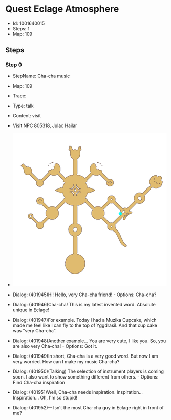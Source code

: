 # Quest Eclage Atmosphere

- Id: 1001640015
- Steps: 1
- Map: 109

## Steps

### Step 0
- StepName:  Cha-cha music
- Map:  109
- Trace:  
- Type:  talk
- Content:  visit
- Visit NPC 805318, Julac Hailar

- ![images/1001640015_0.png](images/1001640015_0.png)
- Dialog: (401945)Hi! Hello, very Cha-cha friend! - Options: Cha-cha?
- Dialog: (401946)Cha-cha! This is my latest invented word. Absolute unique in Eclage!
- Dialog: (401947)For example. Today I had a Muzika Cupcake, which made me feel like I can fly to the top of Yggdrasil. And that cup cake was "very Cha-cha".
- Dialog: (401948)Another example... You are very cute, I like you. So, you are also very Cha-cha! - Options: Got it.
- Dialog: (401949)In short, Cha-cha is a very good word. But now I am very worried. How can I make my music Cha-cha?
- Dialog: (401950)(Talking) The selection of instrument players is coming soon. I also want to show something different from others. - Options: Find Cha-cha inspiration
- Dialog: (401951)Well, Cha-cha needs inspiration. Inspiration... Inspiration... Oh, I'm so stupid!
- Dialog: (401952)-- Isn’t the most Cha-cha guy in Eclage right in front of me?


